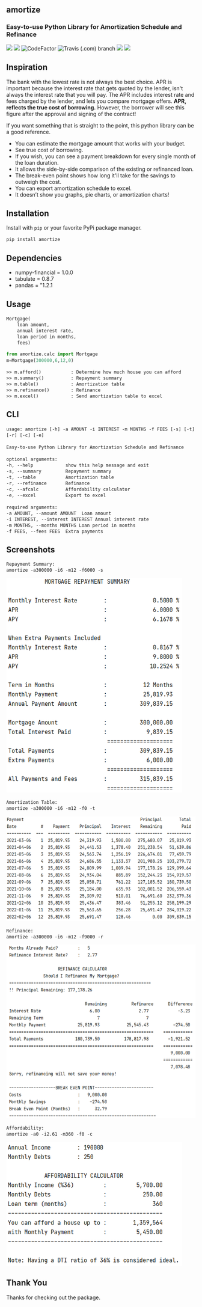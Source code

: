## __amortize__
### **Easy-to-use Python Library for Amortization Schedule and Refinance**

<p align=left>
    <a target="_blank" ><img src="https://img.shields.io/pypi/pyversions/amortize?style=flat-square"></a>
    <a target="_blank" ><img src="https://img.shields.io/pypi/v/amortize"></a>
    <a href="https://www.codefactor.io/repository/github/ahmetserguns/amortize/overview/main"></a>
    <a target="_blank" ><img src="https://www.codefactor.io/repository/github/ahmetserguns/amortize/badge/main" alt="CodeFactor" /></a>
    <a target="_blank" ><img alt="Travis (.com) branch" src="https://img.shields.io/travis/com/ahmetserguns/amortize/main?logo=Travis"></a>
    <a target="_blank" ><img src="https://img.shields.io/static/v1?label=status&message=stable&color=<Green>"></a>
    <a target="_blank" ><img src="https://pepy.tech/badge/amortize"></a>
</p>

## __Inspiration__

 The bank with the lowest rate is not always the best choice. APR is important because the interest rate that gets quoted by the lender, isn't always the interest rate that you will pay. The APR includes interest rate and fees charged by the lender, and lets you compare mortgage offers. __APR, reflects the true cost of borrowing.__ However, the borrower will see this figure after the approval and signing of the contract!

If you want something that is straight to the point, this python library can be a good reference.

- You can estimate the mortgage amount that works with your budget.
- See true cost of borrowing.
- If you wish, you can see a payment breakdown for every single month of the loan duration.
- It allows the side-by-side comparison of the existing or refinanced loan.
- The break-even point shows how long it'll take for the savings to outweigh the cost.
- You can export amortization schedule to excel.
- It doesn’t show you graphs, pie charts, or amortization charts!


## __Installation__

Install with `pip` or your favorite PyPi package manager.

    pip install amortize

## __Dependencies__

* numpy-financial = 1.0.0
* tabulate = 0.8.7
* pandas = "1.2.1


## __Usage__
    
    Mortgage(
        loan amount,
        annual interest rate,
        loan period in months,
        fees)

```python
from amortize.calc import Mortgage    
m=Mortgage(300000,6,12,0)
```

    >> m.afford()           : Determine how much house you can afford
    >> m.summary()          : Repayment summary
    >> m.table()            : Amortization table
    >> m.refinance()        : Refinance
    >> m.excel()            : Send amortization table to excel
   

## __CLI__
    usage: amortize [-h] -a AMOUNT -i INTEREST -m MONTHS -f FEES [-s] [-t] [-r] [-c] [-e]

    Easy-to-use Python Library for Amortization Schedule and Refinance

    optional arguments:
    -h, --help            show this help message and exit
    -s, --summary         Repayment summary
    -t, --table           Amortization table
    -r, --refinance       Refinance
    -c, --afcalc          Affordability calculator
    -e, --excel           Export to excel

    required arguments:
    -a AMOUNT, --amount AMOUNT  Loan amount
    -i INTEREST, --interest INTEREST Annual interest rate
    -m MONTHS, --months MONTHS Loan period in months
    -f FEES, --fees FEES  Extra payments



## __Screenshots__
   
    Repayment Summary:
    amortize -a300000 -i6 -m12 -f6000 -s
![](https://github.com/ahmetserguns/amortize/raw/main/images/summary.png) 


    Amortization Table:
    amortize -a300000 -i6 -m12 -f0 -t
![](https://github.com/ahmetserguns/amortize/raw/main/images/table.png) 

    Refinance:
    amortize -a300000 -i6 -m12 -f9000 -r
![](https://github.com/ahmetserguns/amortize/raw/main/images/refinance.png) 


    Affordability:
    amortize -a0 -i2.61 -m360 -f0 -c
![](https://github.com/ahmetserguns/amortize/raw/main/images/affords.png) 




## __Thank You__
Thanks for checking out the package.    
